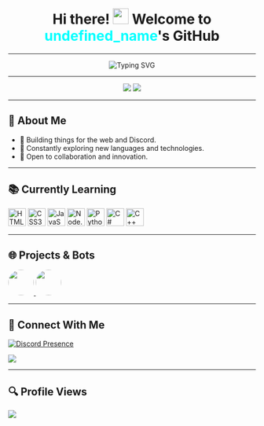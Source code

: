 <h1 align="center">Hi there! <img src="https://user-images.githubusercontent.com/18350557/176309783-0785949b-9127-417c-8b55-ab5a4333674e.gif" height="32"> Welcome to <span style="color:#00FFFF;">undefined_name</span>'s GitHub</h1>

---

<p align="center">
  <img src="https://readme-typing-svg.demolab.com?font=Fira+Code&duration=3000&pause=500&color=00FFFF&center=true&vCenter=true&multiline=true&width=600&lines=Full-stack+developer+%F0%9F%92%BB;Discord+Bot+creator+%F0%9F%A4%96;Always+learning+something+new+%F0%9F%8C%8D" alt="Typing SVG" />
</p>

---

<p align="center">
  <img src="https://github-readme-stats.vercel.app/api?username=undefined_name&theme=radical&show_icons=true&hide_border=true&count_private=true" />
  <img src="https://github-readme-stats.vercel.app/api/top-langs/?username=undefined_name&theme=radical&layout=compact&hide_border=true" />
</p>

---

## 🚀 About Me

- 🔧 Building things for the web and Discord.
- 🧠 Constantly exploring new languages and technologies.
- 💬 Open to collaboration and innovation.

---

## 📚 Currently Learning

<p align="left">
  <img src="https://raw.githubusercontent.com/danielcranney/readme-generator/main/public/icons/skills/html5-colored.svg" width="36" height="36" alt="HTML5" />
  <img src="https://raw.githubusercontent.com/danielcranney/readme-generator/main/public/icons/skills/css3-colored.svg" width="36" height="36" alt="CSS3" />
  <img src="https://raw.githubusercontent.com/danielcranney/readme-generator/main/public/icons/skills/javascript-colored.svg" width="36" height="36" alt="JavaScript" />
  <img src="https://raw.githubusercontent.com/danielcranney/readme-generator/main/public/icons/skills/nodejs-colored.svg" width="36" height="36" alt="Node.js" />
  <img src="https://raw.githubusercontent.com/danielcranney/readme-generator/main/public/icons/skills/python-colored.svg" width="36" height="36" alt="Python" />
  <img src="https://raw.githubusercontent.com/danielcranney/readme-generator/main/public/icons/skills/csharp-colored.svg" width="36" height="36" alt="C#" />
  <img src="https://raw.githubusercontent.com/danielcranney/readme-generator/main/public/icons/skills/cplusplus-colored.svg" width="36" height="36" alt="C++" />
</p>

---

## 🌐 Projects & Bots

<p align="left">
  <a href="https://discord.gg/stelarfn" target="_blank">
    <img src="https://cdn.discordapp.com/icons/1329876558005141664/a_0026682e860464a5a883569cb3f0ab08.gif" width="52" height="52" style="border-radius: 50%;" />
  </a>
  <a href="https://discord.com/oauth2/authorize?client_id=1136992916481523733" target="_blank">
    <img src="https://cdn.discordapp.com/avatars/1136992916481523733/f126e27f9ad9883f43cd1a13800ebc05.png" width="52" height="52" style="border-radius: 50%;" />
  </a>
</p>

---

## 💬 Connect With Me

<p align="left">
  <a href="https://discord.com/users/846370965994864651">
    <img src="https://lanyard.cnrad.dev/api/846370965994864651?theme=dark&animated=true&idleMessage=undefined_name%20on%20Discord%20%F0%9F%92%AC" alt="Discord Presence" />
  </a>
</p>

<p align="left">
  <a href="https://dsc.gg/iron-web10">
    <img src="https://img.shields.io/badge/Join%20my%20Discord-5865F2?style=for-the-badge&logo=discord&logoColor=white" />
  </a>
</p>

---

## 🔍 Profile Views

<p align="left">
  <img src="https://komarev.com/ghpvc/?username=undefined_name&color=blueviolet" />
</p>